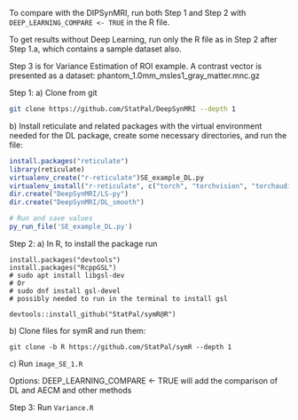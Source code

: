 To compare with the DIPSynMRI, run both Step 1 and Step 2 
with `DEEP_LEARNING_COMPARE <- TRUE` in the R file. 

To get results without Deep Learning, run only the R file 
as in Step 2 after Step 1.a, which contains a sample dataset also.

Step 3 is for Variance Estimation of ROI example. 
A contrast vector is presented as a dataset: 
phantom_1.0mm_msles1_gray_matter.mnc.gz


Step 1:
a) Clone from git
```sh
git clone https://github.com/StatPal/DeepSynMRI --depth 1
```

b) Install reticulate and related packages with the virtual environment needed for the DL package, create some necessary directories, and run the file:

```R
install.packages("reticulate")
library(reticulate)
virtualenv_create("r-reticulate")SE_example_DL.py
virtualenv_install("r-reticulate", c("torch", "torchvision", "torchaudio", "matplotlib", "scikit-image", "pandas", "joblib", "nibabel"))
dir.create("DeepSynMRI/LS-py")
dir.create("DeepSynMRI/DL_smooth")

# Run and save values
py_run_file('SE_example_DL.py')
```


Step 2: 
a) In R, to install the package run
```{R}
install.packages("devtools")
install.packages("RcppGSL") 
# sudo apt install libgsl-dev
# Or
# sudo dnf install gsl-devel
# possibly needed to run in the terminal to install gsl

devtools::install_github("StatPal/symR@R")
```

b) Clone files for symR and run them: 
```{R}
git clone -b R https://github.com/StatPal/symR --depth 1
```

c) Run `image_SE_1.R` 

Options: DEEP_LEARNING_COMPARE <- TRUE will add the comparison of DL and AECM and other methods

Step 3: Run `Variance.R`

